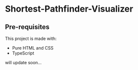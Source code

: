 
# Shortest-Pathfinder-Visualizer


## Pre-requisites
This project is made with:
+ Pure HTML and CSS
+ TypeScript


will update soon...


